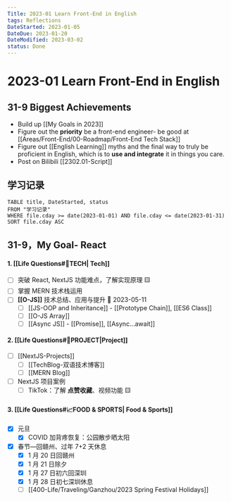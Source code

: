 ```yaml
---
Title: 2023-01 Learn Front-End in English
tags: Reflections
DateStarted: 2023-01-05
DateDue: 2023-01-20
DateModified: 2023-03-02
status: Done
---
```


# 2023-01 Learn Front-End in English

## 31-9 Biggest Achievements

- Build up [[My Goals in 2023]]
- Figure out the **priority** be a front-end engineer- be good at [[Areas/Front-End/00-Roadmap/Front-End Tech Stack]]
- Figure out [[English Learning]] myths and the final way to truly be proficient in English, which is to **use and integrate** it in things you care.
- Post on Bilibili [[2302.01-Script]]

## 学习记录

```dataview
TABLE title, DateStarted, status
FROM "学习记录"
WHERE file.cday >= date(2023-01-01) AND file.cday <= date(2023-01-31)
SORT file.cday ASC
```

## 31-9，My Goal- React

#### 1. [[Life Questions#🚀TECH| Tech]]

- [ ] 突破 React, NextJS 功能难点，了解实现原理 🟨
- [ ] 掌握 MERN 技术栈运用
- [ ] **[[O-JS]]** 技术总结、应用与提升 🛫 2023-05-11 
  - [ ] [[JS-OOP and Inheritance]] - [[Prototype Chain]], [[ES6 Class]]
  - [ ] [[O-JS Array]]
  - [ ] [[Async JS]] - [[Promise]], [[Async...await]]

#### 2. [[Life Questions#🚀PROJECT|Project]]

- [ ] [[NextJS-Projects]]
  - [ ] [[TechBlog-双语技术博客]]
  - [ ] [[MERN Blog]]
- [ ] NextJS 项目案例
  - [ ] TikTok：了解 **点赞收藏**、视频功能 🟨

#### 3. [[Life Questions#📈FOOD & SPORTS| Food & Sports]]

- [x] 元旦
  - [x] COVID 加背疼恢复：公园散步晒太阳
- [x] 春节—回赣州、过年 7+2 天休息
  - [x] 1 月 20 日回赣州
  - [x] 1 月 21 日除夕
  - [x] 1 月 27 日初六回深圳
  - [x] 1 月 28 日初七深圳休息
  - [ ] [[400-Life/Traveling/Ganzhou/2023 Spring Festival Holidays]]
